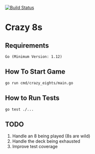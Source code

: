 [![Build Status](https://travis-ci.org/cwithmichael/crazy-eights.svg?branch=master)](https://travis-ci.org/cwithmichael/crazy-eights)

# Crazy 8s

## Requirements

`Go (Minimum Version: 1.12)`

## How To Start Game

`go run cmd/crazy_eights/main.go`

## How to Run Tests

`go test ./...`

## TODO
1. Handle an 8 being played (8s are wild)
2. Handle the deck being exhausted
3. Improve test coverage
